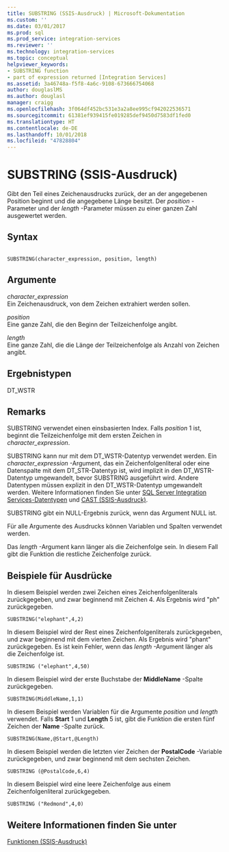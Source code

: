 ```yaml
---
title: SUBSTRING (SSIS-Ausdruck) | Microsoft-Dokumentation
ms.custom: ''
ms.date: 03/01/2017
ms.prod: sql
ms.prod_service: integration-services
ms.reviewer: ''
ms.technology: integration-services
ms.topic: conceptual
helpviewer_keywords:
- SUBSTRING function
- part of expression returned [Integration Services]
ms.assetid: 3a46748a-f5f8-4a6c-9108-673666754068
author: douglaslMS
ms.author: douglasl
manager: craigg
ms.openlocfilehash: 3f064df452bc531e3a2a8ee995cf942022536571
ms.sourcegitcommit: 61381ef939415fe019285def9450d7583df1fed0
ms.translationtype: HT
ms.contentlocale: de-DE
ms.lasthandoff: 10/01/2018
ms.locfileid: "47828804"
---
```

# <a name="substring-ssis-expression"></a>SUBSTRING (SSIS-Ausdruck)
  Gibt den Teil eines Zeichenausdrucks zurück, der an der angegebenen Position beginnt und die angegebene Länge besitzt. Der *position* -Parameter und der *length* -Parameter müssen zu einer ganzen Zahl ausgewertet werden.  
  
## <a name="syntax"></a>Syntax  
  
```  
  
SUBSTRING(character_expression, position, length)  
```  
  
## <a name="arguments"></a>Argumente  
 *character_expression*  
 Ein Zeichenausdruck, von dem Zeichen extrahiert werden sollen.  
  
 *position*  
 Eine ganze Zahl, die den Beginn der Teilzeichenfolge angibt.  
  
 *length*  
 Eine ganze Zahl, die die Länge der Teilzeichenfolge als Anzahl von Zeichen angibt.  
  
## <a name="result-types"></a>Ergebnistypen  
 DT_WSTR  
  
## <a name="remarks"></a>Remarks  
 SUBSTRING verwendet einen einsbasierten Index. Falls *position* 1 ist, beginnt die Teilzeichenfolge mit dem ersten Zeichen in *character_expression*.  
  
 SUBSTRING kann nur mit dem DT_WSTR-Datentyp verwendet werden. Ein *character_expression* -Argument, das ein Zeichenfolgenliteral oder eine Datenspalte mit dem DT_STR-Datentyp ist, wird implizit in den DT_WSTR-Datentyp umgewandelt, bevor SUBSTRING ausgeführt wird. Andere Datentypen müssen explizit in den DT_WSTR-Datentyp umgewandelt werden. Weitere Informationen finden Sie unter [SQL Server Integration Services-Datentypen](../../integration-services/data-flow/integration-services-data-types.md) und [CAST &#40;SSIS-Ausdruck&#41;](../../integration-services/expressions/cast-ssis-expression.md).  
  
 SUBSTRING gibt ein NULL-Ergebnis zurück, wenn das Argument NULL ist.  
  
 Für alle Argumente des Ausdrucks können Variablen und Spalten verwendet werden.  
  
 Das *length* -Argument kann länger als die Zeichenfolge sein. In diesem Fall gibt die Funktion die restliche Zeichenfolge zurück.  
  
## <a name="expression-examples"></a>Beispiele für Ausdrücke  
 In diesem Beispiel werden zwei Zeichen eines Zeichenfolgenliterals zurückgegeben, und zwar beginnend mit Zeichen 4. Als Ergebnis wird "ph" zurückgegeben.  
  
```  
SUBSTRING("elephant",4,2)  
```  
  
 In diesem Beispiel wird der Rest eines Zeichenfolgenliterals zurückgegeben, und zwar beginnend mit dem vierten Zeichen. Als Ergebnis wird "phant" zurückgegeben. Es ist kein Fehler, wenn das *length* -Argument länger als die Zeichenfolge ist.  
  
```  
SUBSTRING ("elephant",4,50)  
```  
  
 In diesem Beispiel wird der erste Buchstabe der **MiddleName** -Spalte zurückgegeben.  
  
```  
SUBSTRING(MiddleName,1,1)  
```  
  
 In diesem Beispiel werden Variablen für die Argumente *position* und *length* verwendet. Falls **Start** 1 und **Length** 5 ist, gibt die Funktion die ersten fünf Zeichen der **Name** -Spalte zurück.  
  
```  
SUBSTRING(Name,@Start,@Length)  
```  
  
 In diesem Beispiel werden die letzten vier Zeichen der **PostalCode** -Variable zurückgegeben, und zwar beginnend mit dem sechsten Zeichen.  
  
```  
SUBSTRING (@PostalCode,6,4)  
```  
  
 In diesem Beispiel wird eine leere Zeichenfolge aus einem Zeichenfolgenliteral zurückgegeben.  
  
```  
SUBSTRING ("Redmond",4,0)  
```  
  
## <a name="see-also"></a>Weitere Informationen finden Sie unter  
 [Funktionen &#40;SSIS-Ausdruck&#41;](../../integration-services/expressions/functions-ssis-expression.md)  
  
  
